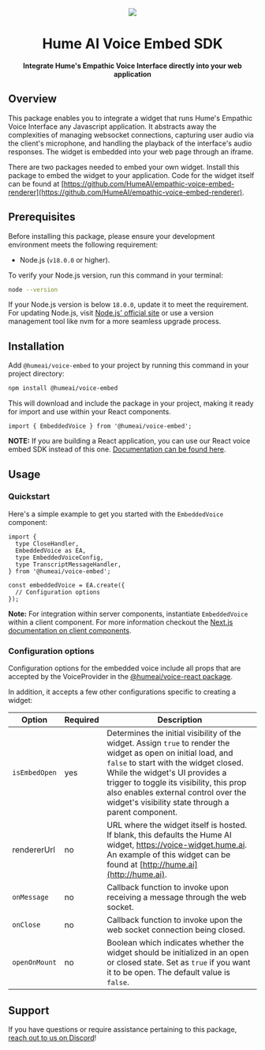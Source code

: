 <div align="center">
  <img src="https://storage.googleapis.com/hume-public-logos/hume/hume-banner.png">
  <h1>Hume AI Voice Embed SDK</h1>
  <p>
    <strong>Integrate Hume's Empathic Voice Interface directly into your web application</strong>
  </p>
</div>

## Overview

This package enables you to integrate a widget that runs Hume's Empathic Voice Interface any Javascript application. It abstracts away the complexities of managing websocket connections, capturing user audio via the client's microphone, and handling the playback of the interface's audio responses. The widget is embedded into your web page through an iframe.

There are two packages needed to embed your own widget. Install this package to embed the widget to your application. Code for the widget itself can be found at [https://github.com/HumeAI/empathic-voice-embed-renderer](https://github.com/HumeAI/empathic-voice-embed-renderer).

## Prerequisites

Before installing this package, please ensure your development environment meets the following requirement:

- Node.js (`v18.0.0` or higher).

To verify your Node.js version, run this command in your terminal:

```sh
node --version
```

If your Node.js version is below `18.0.0`, update it to meet the requirement. For updating Node.js, visit [Node.js' official site](https://nodejs.org/) or use a version management tool like nvm for a more seamless upgrade process.

## Installation

Add `@humeai/voice-embed` to your project by running this command in your project directory:

```bash
npm install @humeai/voice-embed
```

This will download and include the package in your project, making it ready for import and use within your React components.

```tsx
import { EmbeddedVoice } from '@humeai/voice-embed';
```

**NOTE:** If you are building a React application, you can use our React voice embed SDK instead of this one. [Documentation can be found here](https://github.com/HumeAI/empathic-voice-api-js/blob/main/packages/embed-react).

## Usage

### Quickstart

Here's a simple example to get you started with the `EmbeddedVoice` component:

```tsx
import {
  type CloseHandler,
  EmbeddedVoice as EA,
  type EmbeddedVoiceConfig,
  type TranscriptMessageHandler,
} from '@humeai/voice-embed';

const embeddedVoice = EA.create({
  // Configuration options
});
```

**Note:** For integration within server components, instantiate `EmbeddedVoice` within a client component. For more information checkout the [Next.js documentation on client components](https://nextjs.org/docs/app/building-your-application/rendering/client-components).

### Configuration options

Configuration options for the embedded voice include all props that are accepted by the VoiceProvider in the [@humeai/voice-react package](https://github.com/HumeAI/empathic-voice-api-js/blob/main/packages/react).

In addition, it accepts a few other configurations specific to creating a widget:

| Option        | Required | Description                                                                                                                                                                                                                                                                                                                         |
| ------------- | -------- | ----------------------------------------------------------------------------------------------------------------------------------------------------------------------------------------------------------------------------------------------------------------------------------------------------------------------------------- |
| `isEmbedOpen` | yes      | Determines the initial visibility of the widget. Assign `true` to render the widget as open on initial load, and `false` to start with the widget closed. While the widget's UI provides a trigger to toggle its visibility, this prop also enables external control over the widget's visibility state through a parent component. |
| rendererUrl   | no       | URL where the widget itself is hosted. If blank, this defaults the Hume AI widget, https://voice-widget.hume.ai. An example of this widget can be found at [http://hume.ai](http://hume.ai).                                                                                                                                        |
| `onMessage`   | no       | Callback function to invoke upon receiving a message through the web socket.                                                                                                                                                                                                                                                        |
| `onClose`     | no       | Callback function to invoke upon the web socket connection being closed.                                                                                                                                                                                                                                                            |
| `openOnMount` | no       | Boolean which indicates whether the widget should be initialized in an open or closed state. Set as `true` if you want it to be open. The default value is `false`.                                                                                                                                                                 |

## Support

If you have questions or require assistance pertaining to this package, [reach out to us on Discord](https://hume.ai/discord)!
